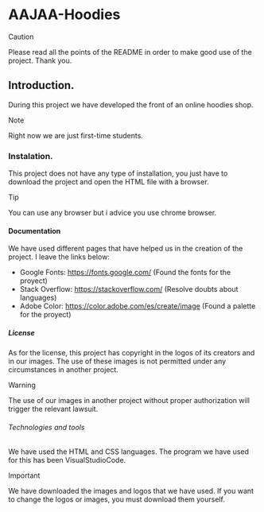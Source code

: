 # AAJAA-Hoodies

>[!CAUTION]
>Please read all the points of the README in order to make good use of the project. Thank you.
## Introduction.
During this project we have developed the front of an online hoodies shop.

>[!NOTE]
>Right now we are just first-time students.

### Instalation.
This project does not have any type of installation, you just have to download the project and open the HTML file with a browser.
>[!TIP]
>You can use any browser but i advice you use chrome browser.


#### Documentation
We have used different pages that have helped us in the creation of the project. I leave the links below:
- Google Fonts: https://fonts.google.com/ (Found the fonts for the proyect)
- Stack Overflow: https://stackoverflow.com/ (Resolve doubts about languages)
- Adobe Color: https://color.adobe.com/es/create/image (Found a palette for the proyect)


##### License

As for the license, this project has copyright in the logos of its creators and in our images. The use of these images is not permitted under any circumstances in another project.
>[!WARNING]
>The use of our images in another project without proper authorization will trigger the relevant lawsuit.

###### Technologies and tools

We have used the HTML and CSS languages. The program we have used for this has been VisualStudioCode.
>[!IMPORTANT]
>We have downloaded the images and logos that we have used. If you want to change the logos or images, you must download them yourself.
